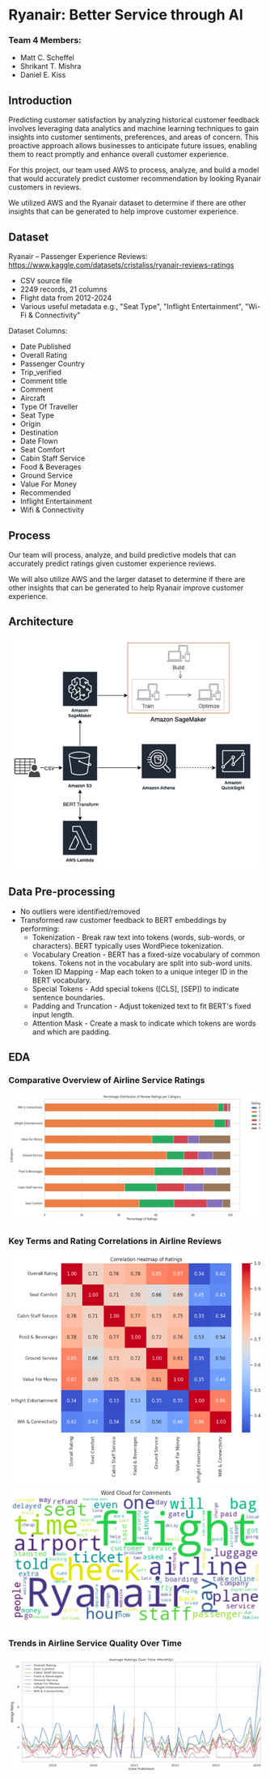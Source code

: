 # Ryanair: Better Service through AI​

### Team 4 Members:
* Matt C. Scheffel
* Shrikant T. Mishra
* Daniel E. Kiss

## Introduction
Predicting customer satisfaction by analyzing historical customer feedback involves leveraging data analytics and machine learning techniques to gain insights into customer sentiments, preferences, and areas of concern. This proactive approach allows businesses to anticipate future issues, enabling them to react promptly and enhance overall customer experience.​

For this project, our team used AWS to process, analyze, and build a model that would accurately predict customer recommendation by looking Ryanair customers in reviews.​

We utilized AWS and the Ryanair dataset to determine if there are other insights that can be generated to help improve customer experience.​

## Dataset
Ryanair – Passenger Experience Reviews​: https://www.kaggle.com/datasets/cristaliss/ryanair-reviews-ratings

* CSV source file​
* 2249 records, 21 columns​
* Flight data from 2012-2024​
* Various useful metadata e.g., "Seat Type", "Inflight Entertainment", "Wi-Fi & Connectivity"​

Dataset Columns:  
* Date Published
* Overall Rating
* Passenger Country
* Trip_verified
* Comment title
* Comment
* Aircraft
* Type Of Traveller
* Seat Type
* Origin
* Destination
* Date Flown
* Seat Comfort
* Cabin Staff Service
* Food & Beverages
* Ground Service
* Value For Money
* Recommended
* Inflight Entertainment
* Wifi & Connectivity

## Process
Our team will process, analyze, and build predictive models that can accurately predict ratings given customer experience reviews.​

We will also utilize AWS and the larger dataset to determine if there are other insights that can be generated to help Ryanair improve customer experience.​

## Architecture
![screenshot](img/architecture.png)

## Data Pre-processing
* No outliers were identified/removed​
* Transformed raw customer feedback to BERT embeddings by performing:​
    * Tokenization​ - Break raw text into tokens (words, sub-words, or characters).​ BERT typically uses WordPiece tokenization.​
    * Vocabulary Creation​ - BERT has a fixed-size vocabulary of common tokens.​ Tokens not in the vocabulary are split into sub-word units.​
    * Token ID Mapping​ - Map each token to a unique integer ID in the BERT vocabulary.​
    * Special Tokens​ - Add special tokens ([CLS], [SEP]) to indicate sentence boundaries.​
    * Padding and Truncation​ - Adjust tokenized text to fit BERT's fixed input length.​
    * Attention Mask​ - Create a mask to indicate which tokens are words and which are padding.​
 
## EDA
### Comparative Overview of Airline Service Ratings
![screenshot](img/EDA_1.png)
### Key Terms and Rating Correlations in Airline Reviews
![screenshot](img/EDA_2.png)
![screenshot](img/EDA_3.png)
### Trends in Airline Service Quality Over Time
![screenshot](img/EDA_4.png)
